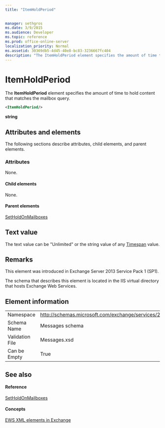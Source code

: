 ```yaml
---
title: "ItemHoldPeriod"
 
 
manager: sethgros
ms.date: 3/9/2015
ms.audience: Developer
ms.topic: reference
ms.prod: office-online-server
localization_priority: Normal
ms.assetid: 30369db5-4d45-40e8-bc83-3236667fc404
description: "The ItemHoldPeriod element specifies the amount of time to hold content that matches the mailbox query."
---
```


# ItemHoldPeriod

The **ItemHoldPeriod** element specifies the amount of time to hold content that matches the mailbox query. 
  
```XML
<ItemHoldPeriod/>
```

 **string**
## Attributes and elements

The following sections describe attributes, child elements, and parent elements.
  
### Attributes

None.
  
#### Child elements

None.
  
#### Parent elements

[SetHoldOnMailboxes](setholdonmailboxes.md)
  
## Text value

The text value can be "Unlimited" or the string value of any [Timespan](http://msdn.microsoft.com/en-us/library/1ecy8h51%28v=vs.110%29.aspx) value. 
  
## Remarks

This element was introduced in Exchange Server 2013 Service Pack 1 (SP1).
  
The schema that describes this element is located in the IIS virtual directory that hosts Exchange Web Services.
  
## Element information

|||
|:-----|:-----|
|Namespace  <br/> |http://schemas.microsoft.com/exchange/services/2006/messages  <br/> |
|Schema Name  <br/> |Messages schema  <br/> |
|Validation File  <br/> |Messages.xsd  <br/> |
|Can be Empty  <br/> |True  <br/> |
   
## See also

#### Reference

[SetHoldOnMailboxes](setholdonmailboxes.md)
#### Concepts

[EWS XML elements in Exchange](ews-xml-elements-in-exchange.md)

